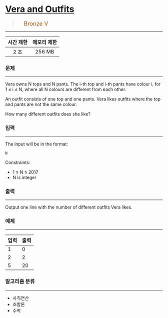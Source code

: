 # [Vera and Outfits](https://www.acmicpc.net/problem/15439)

> <img src="https://d2gd6pc034wcta.cloudfront.net/tier/1.svg" width="16" heigth="21" style = "vertical-align: middle;"/>&nbsp;<span style="font-size: 18px; color: #ad5600;">Bronze V</span>

***

<div align="center">

|시간 제한|메모리 제한|
|:---:|:---:|
|2 초 |256 MB|

</div>

### 문제

***

Vera owns N tops and N pants. The i-th top and i-th pants have colour i, for 1 ≤ i ≤ N, where all N colours are different from each other.

An outfit consists of one top and one pants. Vera likes outfits where the top and pants are not the same colour.

How many different outfits does she like?

### 입력

***

The input will be in the format:

```
N
```

Constraints:

* 1 ≤ N ≤ 2017
* N is integer

### 출력

***

Output one line with the number of different outfits Vera likes.

### 예제

***

|입력|출력|
|:---|:---|
|1|0|
|2|2|
|5|20|

### 알고리즘 분류

***

* 사칙연산
* 조합론
* 수학

